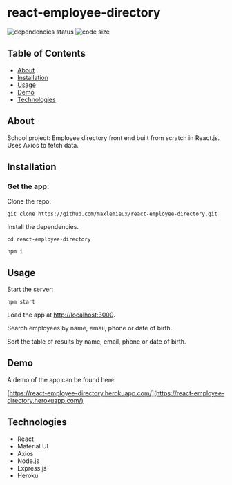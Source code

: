 # react-employee-directory
![dependencies status](https://img.shields.io/david/maxlemieux/react-employee-directory?style=for-the-badge)
![code size](https://img.shields.io/github/languages/code-size/maxlemieux/react-employee-directory?style=for-the-badge)

## Table of Contents
* [About](#about)
* [Installation](#installation)
* [Usage](#usage)
* [Demo](#demo)
* [Technologies](#technologies)

## About
School project: Employee directory front end built from scratch in React.js. Uses Axios to fetch data.

## Installation

### Get the app:

Clone the repo:

`git clone https://github.com/maxlemieux/react-employee-directory.git`

Install the dependencies.

`cd react-employee-directory`

`npm i`

## Usage

Start the server:

`npm start`

Load the app at [http://localhost:3000](http://localhost:3000).

Search employees by name, email, phone or date of birth.

Sort the table of results by name, email, phone or date of birth.

## Demo
A demo of the app can be found here:

[https://react-employee-directory.herokuapp.com/](https://react-employee-directory.herokuapp.com/)

## Technologies
* React
* Material UI
* Axios
* Node.js
* Express.js
* Heroku
